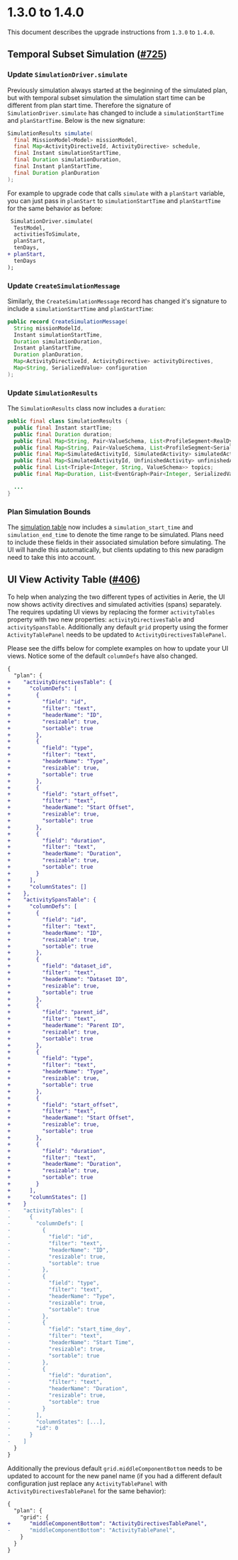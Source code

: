 # 1.3.0 to 1.4.0

This document describes the upgrade instructions from `1.3.0` to `1.4.0`.

## Temporal Subset Simulation ([#725](https://github.com/NASA-AMMOS/aerie/pull/725))

### Update `SimulationDriver.simulate`

Previously simulation always started at the beginning of the simulated plan, but with temporal subset simulation the simulation start time can be different from plan start time. Therefore the signature of `SimulationDriver.simulate` has changed to include a `simulationStartTime` and `planStartTime`. Below is the new signature:

```java
SimulationResults simulate(
  final MissionModel<Model> missionModel,
  final Map<ActivityDirectiveId, ActivityDirective> schedule,
  final Instant simulationStartTime,
  final Duration simulationDuration,
  final Instant planStartTime,
  final Duration planDuration
);
```

For example to upgrade code that calls `simulate` with a `planStart` variable, you can just pass in `planStart` to `simulationStartTime` and `planStartTime` for the same behavior as before:

```diff
 SimulationDriver.simulate(
  TestModel,
  activitiesToSimulate,
  planStart,
  tenDays,
+ planStart,
  tenDays
);
```

### Update `CreateSimulationMessage`

Similarly, the `CreateSimulationMessage` record has changed it's signature to include a `simulationStartTime` and `planStartTime`:

```java
public record CreateSimulationMessage(
  String missionModelId,
  Instant simulationStartTime,
  Duration simulationDuration,
  Instant planStartTime,
  Duration planDuration,
  Map<ActivityDirectiveId, ActivityDirective> activityDirectives,
  Map<String, SerializedValue> configuration
);
```

### Update `SimulationResults`

The `SimulationResults` class now includes a `duration`:

```java
public final class SimulationResults {
  public final Instant startTime;
  public final Duration duration;
  public final Map<String, Pair<ValueSchema, List<ProfileSegment<RealDynamics>>>> realProfiles;
  public final Map<String, Pair<ValueSchema, List<ProfileSegment<SerializedValue>>>> discreteProfiles;
  public final Map<SimulatedActivityId, SimulatedActivity> simulatedActivities;
  public final Map<SimulatedActivityId, UnfinishedActivity> unfinishedActivities;
  public final List<Triple<Integer, String, ValueSchema>> topics;
  public final Map<Duration, List<EventGraph<Pair<Integer, SerializedValue>>>> events;

  ...
}
```

### Plan Simulation Bounds

The [simulation table](https://github.com/NASA-AMMOS/aerie/blob/v1.4.0/merlin-server/sql/merlin/tables/simulation.sql#L9) now includes a `simulation_start_time` and `simulation_end_time` to denote the time range to be simulated. Plans need to include these fields in their associated simulation before simulating. The UI will handle this automatically, but clients updating to this new paradigm need to take this into account.

## UI View Activity Table ([#406](https://github.com/NASA-AMMOS/aerie-ui/pull/406))

To help when analyzing the two different types of activities in Aerie, the UI now shows activity directives and simulated activities (spans) separately. The requires updating UI views by replacing the former `activityTables` property with two new properties: `activityDirectivesTable` and `activitySpansTable`. Additionally any default `grid` property using the former `ActivityTablePanel` needs to be updated to `ActivityDirectivesTablePanel`.

Please see the diffs below for complete examples on how to update your UI views. Notice some of the default `columnDefs` have also changed.

```diff
{
  "plan": {
+    "activityDirectivesTable": {
+      "columnDefs": [
+        {
+          "field": "id",
+          "filter": "text",
+          "headerName": "ID",
+          "resizable": true,
+          "sortable": true
+        },
+        {
+          "field": "type",
+          "filter": "text",
+          "headerName": "Type",
+          "resizable": true,
+          "sortable": true
+        },
+        {
+          "field": "start_offset",
+          "filter": "text",
+          "headerName": "Start Offset",
+          "resizable": true,
+          "sortable": true
+        },
+        {
+          "field": "duration",
+          "filter": "text",
+          "headerName": "Duration",
+          "resizable": true,
+          "sortable": true
+        }
+      ],
+      "columnStates": []
+    },
+    "activitySpansTable": {
+      "columnDefs": [
+        {
+          "field": "id",
+          "filter": "text",
+          "headerName": "ID",
+          "resizable": true,
+          "sortable": true
+        },
+        {
+          "field": "dataset_id",
+          "filter": "text",
+          "headerName": "Dataset ID",
+          "resizable": true,
+          "sortable": true
+        },
+        {
+          "field": "parent_id",
+          "filter": "text",
+          "headerName": "Parent ID",
+          "resizable": true,
+          "sortable": true
+        },
+        {
+          "field": "type",
+          "filter": "text",
+          "headerName": "Type",
+          "resizable": true,
+          "sortable": true
+        },
+        {
+          "field": "start_offset",
+          "filter": "text",
+          "headerName": "Start Offset",
+          "resizable": true,
+          "sortable": true
+        },
+        {
+          "field": "duration",
+          "filter": "text",
+          "headerName": "Duration",
+          "resizable": true,
+          "sortable": true
+        }
+      ],
+      "columnStates": []
+    }
-    "activityTables": [
-      {
-        "columnDefs": [
-          {
-            "field": "id",
-            "filter": "text",
-            "headerName": "ID",
-            "resizable": true,
-            "sortable": true
-          },
-          {
-            "field": "type",
-            "filter": "text",
-            "headerName": "Type",
-            "resizable": true,
-            "sortable": true
-          },
-          {
-            "field": "start_time_doy",
-            "filter": "text",
-            "headerName": "Start Time",
-            "resizable": true,
-            "sortable": true
-          },
-          {
-            "field": "duration",
-            "filter": "text",
-            "headerName": "Duration",
-            "resizable": true,
-            "sortable": true
-          }
-        ],
-        "columnStates": [...],
-        "id": 0
-      }
-    ]
  }
}
```

Additionally the previous default `grid.middleComponentBottom` needs to be updated to account for the new panel name (if you had a different default configuration just replace any `ActivityTablePanel` with `ActivityDirectivesTablePanel` for the same behavior):

```diff
{
  "plan": {
    "grid": {
+      "middleComponentBottom": "ActivityDirectivesTablePanel",
-      "middleComponentBottom": "ActivityTablePanel",
    }
  }
}
```
